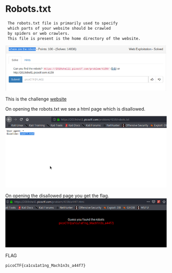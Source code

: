 # Robots.txt 

```
 The robots.txt file is primarily used to specify 
 which parts of your website should be crawled 
 by spiders or web crawlers.
 This file is present is the home directory of the website.
 ```
 
![](images/challenge.png)
 
 This is the challenge [website](https://2019shell1.picoctf.com/problem/4159/)
 
 On opening the robots.txt we see a html page which is disallowed.
 
![](images/robots.png)

On opening the disallowed page you get the flag.
![](images/flag.png)

FLAG
```
picoCTF{ca1cu1at1ng_Mach1n3s_a44f7}
```
 
 
